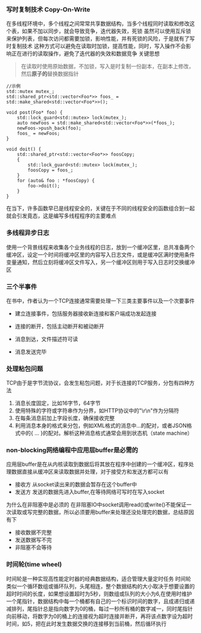 ### 写时复制技术 Copy-On-Write
在多线程环境中，多个线程之间常常共享数据结构，当多个线程同时读取和修改这个表，如果不加以同步，就会导致竞争，迭代器失效，死锁
虽然可以使用互斥锁来保护列表，但每次访问都需要加锁，影响性能，并有死锁的风险，于是就有了写时复制技术
这种方式可以避免在读取时加锁，提高性能，同时，写入操作不会影响正在进行的读取操作，避免了迭代器的失效和数据竞争
关键思想
>在读取时使用原始数据，不加锁，写入是时复制一份副本，在副本上修改，然后**原子的**替换数据指针

    //示例
    std::mutex mutex_;
    std::shared_ptr<std::vector<Foo*>> foos_ = std::make_shared<std::vector<Foo*>>();

    void post(Foo* foo) {
        std::lock_guard<std::mutex> lock(mutex_);
        auto newFoos = std::make_shared<std::vector<Foo*>>(*foos_);
        newFoos->push_back(foo);
        foos_ = newFoos;
    }

    void doit() {
        std::shared_ptr<std::vector<Foo*>> foosCopy;
        {
            std::lock_guard<std::mutex> lock(mutex_);
            foosCopy = foos_;
        }
        for (auto& foo : *foosCopy) {
            foo->doit();
        }
    }

在当下，许多函数早已是线程安全的，关键在于不同的线程安全的函数组合到一起就会引发竟态，这是编写多线程程序的主要难点

### 多线程异步日志
使用一个背景线程来收集各个业务线程的日志，放到一个缓冲区里，总共准备两个缓冲区，设定一个时间将缓冲区里的内容写入日志文件，或是缓冲区满时使用条件变量通知，然后立刻将缓冲区文件写入，另一个缓冲区则用于写入日志时交换缓冲区

### 三个半事件
在书中，作者认为一个TCP连接通常需要处理一下三类主要事件以及一个次要事件
+ 建立连接事件，包括服务器接收新连接和客户端成功发起连接
+ 连接的断开，包括主动断开和被动断开
+ 消息到达，文件描述符可读

+ 消息发送完毕

### 处理粘包问题
TCP由于是字节流协议，会发生粘包问题，对于长连接的TCP服务，分包有四种方法
1. 消息长度固定，比如16字节，64字节
2. 使用特殊的字符或字符串作为分界，如HTTP协议中的"\r\n"作为分隔符
3. 在每条消息前加上字段长度，确保接收完整
4. 利用消息本身的格式来分包，例如XML格式的消息中<root>...</root>的配对，或者JSON格式中的{ ... }的配对。解析这种消息格式通常会用到状态机（state machine）

### non-blocking网络编程中应用层buffer是必需的
应用层buffer是在从内核读取到数据后将其放在程序中创建的一个缓冲区，程序处理数据直接从缓冲区来读取数据并处理，对于接受方和发送方都可以有
+ 接收方 从socket读出来的数据会暂存在这个buffer中
+ 发送方 发送的数据先进入buffer,在等待网络可写时在写入socket

为什么在非阻塞中是必须的
在非阻塞IO中socket调用read()或write()不能保证一次读取或写完整的数据，所以必须要用buffer来处理还没处理完的数据，总结原因有下
+ 接收数据不完整
+ 发送数据写不完
+ 非阻塞不会等待

### 时间轮(time wheel)
时间轮是一种实现高性能定时器的经典数据结构，适合管理大量定时任务
时间轮类似一个循环数组或循环队列，头尾相连，整个数据结构的大小取决于想要设置的超时时间的长度，如果想设置超时为5秒，则数组或队列的大小为6,在使用时维护一个尾指针，数据结构中每一个桶都有自己的一个标识时间的数字，且成递归或递减排列，尾指针总是指向数字为0的桶，每过一秒所有桶的数字减一，同时尾指针向前移动，将数字为0的桶上的连接视为超时连接并断开，再将该点数字设为超时时间，如5，把在此时发生数据交换的连接移到当前桶，然后循环执行